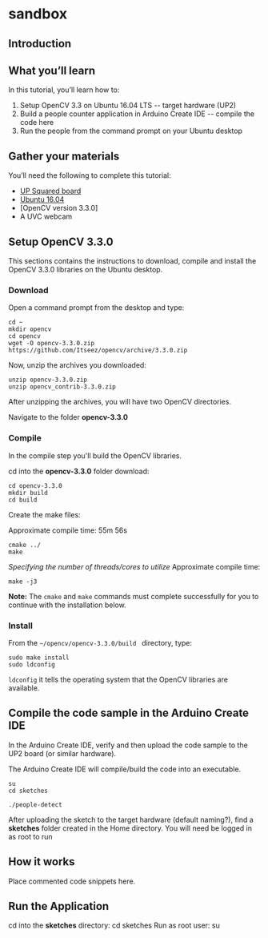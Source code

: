 # sandbox

## Introduction

## What you’ll learn
In this tutorial, you’ll learn how to:
  1.	Setup OpenCV 3.3 on Ubuntu 16.04 LTS -- target hardware (UP2)
  2.	Build a people counter application in Arduino Create IDE -- compile the code here
  3.	Run the people from the command prompt on your Ubuntu desktop

## Gather your materials
You’ll need the following to complete this tutorial:
  *	[UP Squared board](http://www.up-board.org/upsquared/)
  *	[Ubuntu 16.04](https://)
  * [OpenCV version 3.3.0]
  *	A UVC webcam

## Setup OpenCV 3.3.0

This sections contains the instructions to download, compile and install the OpenCV 3.3.0 libraries on the Ubuntu desktop.

### Download
Open a command prompt from the desktop and type:

```
cd ~
mkdir opencv
cd opencv
wget -O opencv-3.3.0.zip https://github.com/Itseez/opencv/archive/3.3.0.zip
```
[//]: # (wget -O opencv_contrib-3.3.0.zip https://github.com/Itseez/opencv_contrib/archive/3.3.0.zip)

Now, unzip the archives you downloaded:

```
unzip opencv-3.3.0.zip
unzip opencv_contrib-3.3.0.zip
```

After unzipping the archives, you will have two OpenCV directories.

Navigate to the folder **opencv-3.3.0**

### Compile
In the compile step you'll build the OpenCV libraries. 

cd into the **opencv-3.3.0** folder download:

```
cd opencv-3.3.0
mkdir build
cd build
```
Create the make files:

Approximate compile time: 55m 56s

```
cmake ../
make
```

*Specifying the number of threads/cores to utilize*
Approximate compile time:
```
make -j3
```

**Note:** The `cmake` and `make` commands must complete successfully for you to continue with the installation below.

### Install
From the  `~/opencv/opencv-3.3.0/build ` directory, type:
```
sudo make install
sudo ldconfig
```

`ldconfig` it tells the operating system that the OpenCV libraries are available.

## Compile the code sample in the Arduino Create IDE

In the Arduino Create IDE, verify and then upload the code sample to the UP2 board (or similar hardware). 

The Arduino Create IDE will compile/build the code into an executable. 

```
su
cd sketches
```
```
./people-detect
```

After uploading the sketch to the target hardware (default naming?), find a **sketches** folder created in the Home directory. You will need be logged in as root to run 

## How it works
Place commented code snippets here.

## Run the Application
cd into the **sketches** directory: cd sketches
Run as root user: su


